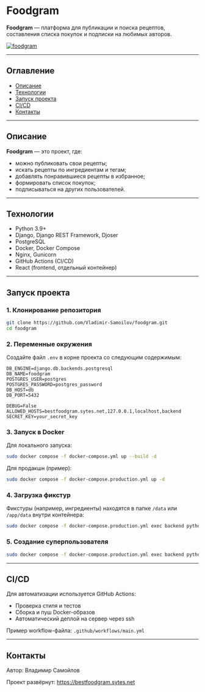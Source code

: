 # Foodgram

**Foodgram** — платформа для публикации и поиска рецептов, составления списка покупок и подписки на любимых авторов.

[![foodgram](https://img.shields.io/badge/Deployed_on-bestfoodgram.sytes.net-blue)](https://bestfoodgram.sytes.net)

---

## Оглавление

- [Описание](#описание)
- [Технологии](#технологии)
- [Запуск проекта](#запуск-проекта)
- [CI/CD](#cicd)
- [Контакты](#контакты)

---

## Описание

**Foodgram** — это проект, где:

- можно публиковать свои рецепты;
- искать рецепты по ингредиентам и тегам;
- добавлять понравившиеся рецепты в избранное;
- формировать список покупок;
- подписываться на других пользователей.

---

## Технологии

- Python 3.9+
- Django, Django REST Framework, Djoser
- PostgreSQL
- Docker, Docker Compose
- Nginx, Gunicorn
- GitHub Actions (CI/CD)
- React (frontend, отдельный контейнер)

---

## Запуск проекта

### 1. Клонирование репозитория

```bash
git clone https://github.com/Vladimir-Samoilov/foodgram.git
cd foodgram
```

### 2. Переменные окружения

Создайте файл `.env` в корне проекта со следующим содержимым:

```env
DB_ENGINE=django.db.backends.postgresql
DB_NAME=foodgram
POSTGRES_USER=postgres
POSTGRES_PASSWORD=postgres_password
DB_HOST=db
DB_PORT=5432

DEBUG=False
ALLOWED_HOSTS=bestfoodgram.sytes.net,127.0.0.1,localhost,backend
SECRET_KEY=your_secret_key
```

### 3. Запуск в Docker

Для локального запуска:

```bash
sudo docker compose -f docker-compose.yml up --build -d
```

Для продакшн (пример):

```bash
sudo docker compose -f docker-compose.production.yml up -d
```

### 4. Загрузка фикстур

Фикстуры (например, ингредиенты) находятся в папке `/data` или `/app/data` внутри контейнера:

```bash
sudo docker compose -f docker-compose.production.yml exec backend python manage.py loaddata /app/data/ingredients_fixture.json
```

### 5. Создание суперпользователя

```bash
sudo docker compose -f docker-compose.production.yml exec backend python manage.py createsuperuser
```

---

## CI/CD

Для автоматизации используется GitHub Actions:

- Проверка стиля и тестов
- Сборка и пуш Docker-образов
- Автоматический деплой на сервер через ssh

Пример workflow-файла: `.github/workflows/main.yml`

---

## Контакты

Автор: Владимир Самойлов

Проект развёрнут: <https://bestfoodgram.sytes.net>